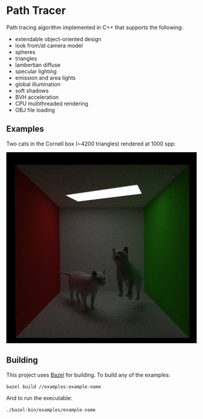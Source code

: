 # Path Tracer

Path tracing algorithm implemented in C++ that supports the following:

- extendable object-oriented design
- look from/at camera model
- spheres
- triangles
- lambertian diffuse
- specular lighting
- emission and area lights
- global illumination
- soft shadows
- BVH acceleration
- CPU multithreaded rendering
- OBJ file loading

## Examples

Two cats in the Cornell box (~4200 triangles) rendered at 1000 spp:

![cats-example](examples/cats/cats.png)

## Building

This project uses [Bazel](https://bazel.build/install) for building. To build any of the examples:

```bash
bazel build //examples:example-name
```

And to run the executable:

```bash
./bazel-bin/examples/example-name
```
